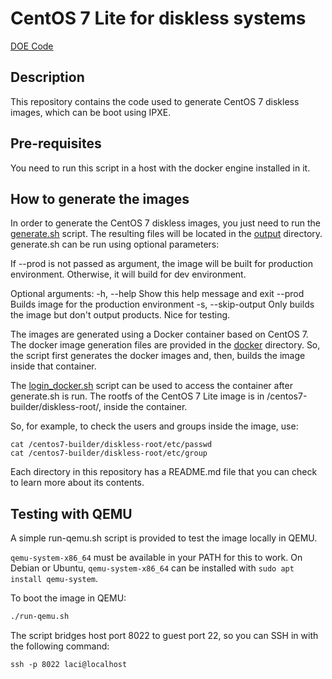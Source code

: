 # CentOS 7 Lite for diskless systems

[DOE Code](https://www.osti.gov/doecode/biblio/75992)

## Description

This repository contains the code used to generate CentOS 7 diskless images, which can be boot using IPXE.

## Pre-requisites

You need to run this script in a host with the docker engine installed in it.

## How to generate the images

In order to generate the CentOS 7 diskless images, you just need to run the [generate.sh](generate.sh) script. The resulting files will be located in the [output](output) directory. generate.sh can be run using optional parameters:

If --prod is not passed as argument, the image will be built for production environment. Otherwise, it will build for dev environment.

Optional arguments:
  -h, --help                  Show this help message and exit
  --prod                      Builds image for the production environment
  -s, --skip-output           Only builds the image but don't output products. Nice for testing.

The images are generated using a Docker container based on CentOS 7. The docker image generation files are provided in the [docker](docker) directory. So, the script first generates the docker images and, then, builds the image inside that container.

The [login_docker.sh](login_docker.sh) script can be used to access the container after generate.sh is run. The rootfs of the CentOS 7 Lite image is in /centos7-builder/diskless-root/, inside the container.

So, for example, to check the users and groups inside the image, use:
```
cat /centos7-builder/diskless-root/etc/passwd
cat /centos7-builder/diskless-root/etc/group
```

Each directory in this repository has a README.md file that you can check to learn more about its contents.

## Testing with QEMU

A simple run-qemu.sh script is provided to test the image locally in QEMU. 

`qemu-system-x86_64` must be available in your PATH for this to work. On Debian or Ubuntu, `qemu-system-x86_64` can be installed with `sudo apt install qemu-system`.


To boot the image in QEMU:
```sh
./run-qemu.sh
```

The script bridges host port 8022 to guest port 22, so you can SSH in with the following command:
```
ssh -p 8022 laci@localhost
```

